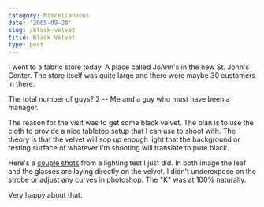 ```yaml
---
category: Miscellaneous
date: '2005-09-28'
slug: /black-velvet
title: Black Velvet
type: post
---
```



I went to a fabric store today. A place called JoAnn's in the new St. John's Center. The store itself was quite large and there were maybe 30 customers in there. 

The total number of guys? 2 -- Me and a guy who must have been a manager.  

The reason for the visit was to get some black velvet. The plan is to use the cloth to provide a nice tabletop setup that I can use to
shoot with. The theory is that the velvet will sop up enough light
that the background or resting surface of whatever I'm shooting
will translate to pure black.  

Here's a [couple shots](http://www.alanwsmith.com/gallery/v/private/velvet_test_2005_09_28/) from a lighting test I just did. In both image the leaf and the glasses are laying directly on the velvet. I didn't underexpose on the strobe or adjust any curves in photoshop. The "K" was at 100% 
naturally.  

Very happy about that.